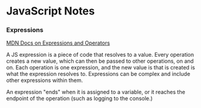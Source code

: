 # JavaScript Notes

### Expressions

[MDN Docs on Expressions and Operators](https://developer.mozilla.org/en-US/docs/Web/JavaScript/Guide/Expressions_and_operators)

A JS expression is a piece of code that resolves to a value. Every operation creates a new value, which can then be passed to other operations, on and on. Each operation is one expression, and the new value is that is created is what the expression resolves to. Expressions can be complex and include other expressions within them.

An expression "ends" when it is assigned to a variable, or it reaches the endpoint of the operation (such as logging to the console.)
